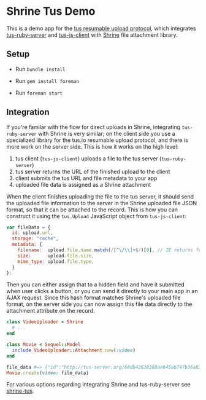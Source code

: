 # Shrine Tus Demo

This is a demo app for the [tus resumable upload protocol], which integrates
[tus-ruby-server] and [tus-js-client] with [Shrine] file attachment library.

## Setup

* Run `bundle install`

* Run `gem install foreman`

* Run `foreman start`

## Integration

If you're familar with the flow for direct uploads in Shrine, integrating
`tus-ruby-server` with Shrine is very similar; on the client side you use a
specialized library for the tus.io resumable upload protocol, and there is more
work on the server side. This is how it works on the high level:

1. tus client (`tus-js-client`) uploads a file to the tus server (`tus-ruby-server`)
1. tus server returns the URL of the finished upload to the client
1. client submits the tus URL and file metadata to your app
1. uploaded file data is assigned as a Shrine attachment

When the client finishes uploading the file to the tus server, it should send
the uploaded file information to the server in the Shrine uploaded file JSON
format, so that it can be attached to the record. This is how you can construct
it using the `tus.Upload` JavaScript object from `tus-js-client`:

```js
var fileData = {
  id: upload.url,
  storage: "cache",
  metadata: {
    filename:  upload.file.name.match(/[^\/\\]+$/)[0], // IE returns full path
    size:      upload.file.size,
    mime_type: upload.file.type,
  }
};
```

Then you can either assign that to a hidden field and have it submitted when
user clicks a button, or you can send it directly to your main app in an AJAX
request. Since this hash format matches Shrine's uploaded file format, on the
server side you can now assign this file data directly to the attachment
attribute on the record.

```rb
class VideoUploader < Shrine
  # ...
end
```
```rb
class Movie < Sequel::Model
  include VideoUploader::Attachment.new(:video)
end
```
```rb
file_data #=> {"id":"http://tus-server.org/68db42638388ae645ab747b36a837a79", "storage":"cache", "metadata":{...}}
Movie.create(video: file_data)
```

For various options regarding integrating Shrine and tus-ruby-server see
[shrine-tus].

[tus resumable upload protocol]: http://tus.io
[tus-ruby-server]: https://github.com/janko-m/tus-ruby-server
[tus-js-client]: https://github.com/tus/tus-js-client
[Shrine]: https://github.com/janko-m/shrine
[shrine-tus]: https://github.com/janko-m/shrine-tus
